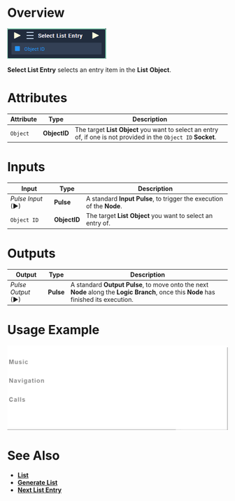 # Overview

![The Select List Entry Node.](../../../.gitbook/assets/toolbox/incari/list/select-list-entry.PNG)

**Select List Entry** selects an entry item in the **List** **Object**.

# Attributes

|Attribute|Type|Description|
|---|---|---|
|`Object`|**ObjectID**|The target **List** **Object** you want to select an entry of, if one is not provided in the `Object ID` **Socket**.|

# Inputs

|Input|Type|Description|
|---|---|---|
|*Pulse Input* (►)|**Pulse**|A standard **Input Pulse**, to trigger the execution of the **Node**.|
|`Object ID`|**ObjectID**|The target **List** **Object** you want to select an entry of.|

# Outputs

|Output|Type|Description|
|---|---|---|
|*Pulse Output* (►)|**Pulse**|A standard **Output Pulse**, to move onto the next **Node** along the **Logic Branch**, once this **Node** has finished its execution.|

# Usage Example
![The Select List Entry Usage.](../../../.gitbook/assets/toolbox/incari/list/select-list-entry.gif)

# See Also
- [**List**](objects/scene-objects/list.md)
- [**Generate List**](generate-list.md)
- [**Next List Entry**](next-list-entry.md)
